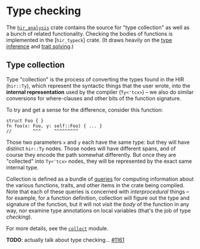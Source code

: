 # Type checking

The [`hir_analysis`] crate contains the source for "type collection" as well as a bunch of related functionality. Checking the bodies of functions is implemented in the [`hir_typeck`] crate. (It draws heavily on the [type inference] and [trait solving].)

[`hir_analysis`]: https://doc.rust-lang.org/nightly/nightly-rustc/rustc_hir_analysis/index.html
[type inference]: ./type-inference.md
[trait solving]: ./traits/resolution.md

## Type collection

Type "collection" is the process of converting the types found in the HIR
(`hir::Ty`), which represent the syntactic things that the user wrote, into the
**internal representation** used by the compiler (`Ty<'tcx>`) – we also do
similar conversions for where-clauses and other bits of the function signature.

To try and get a sense for the difference, consider this function:

```rust,ignore
struct Foo { }
fn foo(x: Foo, y: self::Foo) { ... }
//        ^^^     ^^^^^^^^^
```

Those two parameters `x` and `y` each have the same type: but they will have
distinct `hir::Ty` nodes. Those nodes will have different spans, and of course
they encode the path somewhat differently. But once they are "collected" into
`Ty<'tcx>` nodes, they will be represented by the exact same internal type.

Collection is defined as a bundle of [queries] for computing information about
the various functions, traits, and other items in the crate being compiled.
Note that each of these queries is concerned with *interprocedural* things –
for example, for a function definition, collection will figure out the type and
signature of the function, but it will not visit the *body* of the function in
any way, nor examine type annotations on local variables (that's the job of
type *checking*).

For more details, see the [`collect`][collect] module.

[queries]: ./query.md
[collect]: https://doc.rust-lang.org/nightly/nightly-rustc/rustc_hir_analysis/collect/index.html

**TODO**: actually talk about type checking... [#1161](https://github.com/rust-lang/rustc-dev-guide/issues/1161)
